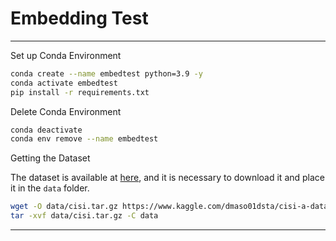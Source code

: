 # Embedding Test



---

Set up Conda Environment

```sh
conda create --name embedtest python=3.9 -y
conda activate embedtest
pip install -r requirements.txt
```

Delete Conda Environment

```sh
conda deactivate
conda env remove --name embedtest
```

Getting the Dataset

The dataset is available at [here](https://www.kaggle.com/datasets/dmaso01dsta/cisi-a-dataset-for-information-retrieval), and it is necessary to download it and place it in the `data` folder.

```sh
wget -O data/cisi.tar.gz https://www.kaggle.com/dmaso01dsta/cisi-a-dataset-for-information-retrieval/download
tar -xvf data/cisi.tar.gz -C data

```


---
